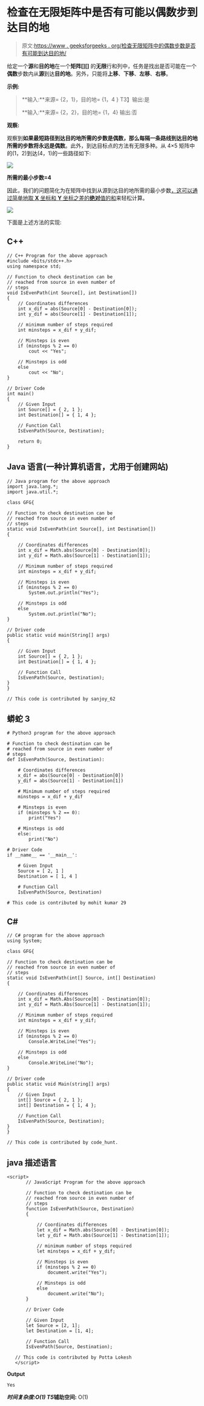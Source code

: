 # 检查在无限矩阵中是否有可能以偶数步到达目的地

> 原文:[https://www . geeksforgeeks . org/检查无限矩阵中的偶数步数是否有可能到达目的地/](https://www.geeksforgeeks.org/check-if-it-is-possible-to-reach-destination-in-even-number-of-steps-in-an-infinite-matrix/)

给定一个**源**和**目的地**在一个**矩阵[][]** 的**无限**行和列中，任务是找出是否可能在一个**偶数**步数内从**源**到达**目的地**。另外，只能将**上移**、**下移**、**左移**、**右移**。

**示例:**

> **输入:**来源= {2，1}，目的地= {1，4 }
> T3】输出:是
> 
> **输入:**来源= {2，2}，目的地= {1，4}
> 输出:否

**观察:**

观察到**如果最短路径到达目的地所需的步数是偶数，那么每隔一条路线到达目的地所需的步数将永远是偶数**。此外，到达目标点的方法有无限多种。从 4×5 矩阵中的(1，2)到达(4，1)的一些路径如下:

![](img/8de95d1d2a5c871a2b10f531f78bc83e.png)

**所需的最小步数=4**

因此，我们的问题简化为在矩阵中找到从源到达目的地所需的最小步数[，这可以通过简单地取 **X** 坐标和 **Y** 坐标之差的**绝对**值的](https://www.geeksforgeeks.org/find-minimum-numbers-moves-needed-move-one-cell-matrix-another/)[和](https://www.geeksforgeeks.org/sum-function-python/)来轻松计算。

[![](img/ec72d942dc36c876ff3299f08d3dba99.png)](https://media.geeksforgeeks.org/wp-content/uploads/20210625021819/UntitledDiagram20.jpg)

下面是上述方法的实现:

## C++

```
// C++ Program for the above approach
#include <bits/stdc++.h>
using namespace std;

// Function to check destination can be
// reached from source in even number of
// steps
void IsEvenPath(int Source[], int Destination[])
{
    // Coordinates differences
    int x_dif = abs(Source[0] - Destination[0]);
    int y_dif = abs(Source[1] - Destination[1]);

    // minimum number of steps required
    int minsteps = x_dif + y_dif;

    // Minsteps is even
    if (minsteps % 2 == 0)
        cout << "Yes";

    // Minsteps is odd
    else
        cout << "No";
}

// Driver Code
int main()
{
    // Given Input
    int Source[] = { 2, 1 };
    int Destination[] = { 1, 4 };

    // Function Call
    IsEvenPath(Source, Destination);

    return 0;
}
```

## Java 语言(一种计算机语言，尤用于创建网站)

```
// Java program for the above approach
import java.lang.*;
import java.util.*;

class GFG{

// Function to check destination can be
// reached from source in even number of
// steps
static void IsEvenPath(int Source[], int Destination[])
{

    // Coordinates differences
    int x_dif = Math.abs(Source[0] - Destination[0]);
    int y_dif = Math.abs(Source[1] - Destination[1]);

    // Minimum number of steps required
    int minsteps = x_dif + y_dif;

    // Minsteps is even
    if (minsteps % 2 == 0)
        System.out.println("Yes");

    // Minsteps is odd
    else
        System.out.println("No");
}

// Driver code
public static void main(String[] args)
{

    // Given Input
    int Source[] = { 2, 1 };
    int Destination[] = { 1, 4 };

    // Function Call
    IsEvenPath(Source, Destination);
}
}

// This code is contributed by sanjoy_62
```

## 蟒蛇 3

```
# Python3 program for the above approach

# Function to check destination can be
# reached from source in even number of
# steps
def IsEvenPath(Source, Destination):

    # Coordinates differences
    x_dif = abs(Source[0] - Destination[0])
    y_dif = abs(Source[1] - Destination[1])

    # Minimum number of steps required
    minsteps = x_dif + y_dif

    # Minsteps is even
    if (minsteps % 2 == 0):
        print("Yes")

    # Minsteps is odd
    else:
        print("No")

# Driver Code
if __name__ == '__main__':

    # Given Input
    Source = [ 2, 1 ]
    Destination = [ 1, 4 ]

    # Function Call
    IsEvenPath(Source, Destination)

# This code is contributed by mohit kumar 29
```

## C#

```
// C# program for the above approach
using System;

class GFG{

// Function to check destination can be
// reached from source in even number of
// steps
static void IsEvenPath(int[] Source, int[] Destination)
{

    // Coordinates differences
    int x_dif = Math.Abs(Source[0] - Destination[0]);
    int y_dif = Math.Abs(Source[1] - Destination[1]);

    // Minimum number of steps required
    int minsteps = x_dif + y_dif;

    // Minsteps is even
    if (minsteps % 2 == 0)
        Console.WriteLine("Yes");

    // Minsteps is odd
    else
        Console.WriteLine("No");
}

// Driver code
public static void Main(string[] args)
{
    // Given Input
    int[] Source = { 2, 1 };
    int[] Destination = { 1, 4 };

    // Function Call
    IsEvenPath(Source, Destination);
}
}

// This code is contributed by code_hunt.
```

## java 描述语言

```
<script>
       // JavaScript Program for the above approach

       // Function to check destination can be
       // reached from source in even number of
       // steps
       function IsEvenPath(Source, Destination)
       {

           // Coordinates differences
           let x_dif = Math.abs(Source[0] - Destination[0]);
           let y_dif = Math.abs(Source[1] - Destination[1]);

           // minimum number of steps required
           let minsteps = x_dif + y_dif;

           // Minsteps is even
           if (minsteps % 2 == 0)
               document.write("Yes");

           // Minsteps is odd
           else
               document.write("No");
       }

       // Driver Code

       // Given Input
       let Source = [2, 1];
       let Destination = [1, 4];

       // Function Call
       IsEvenPath(Source, Destination);

   // This code is contributed by Potta Lokesh
   </script>
```

**Output**

```
Yes
```

***时间复杂度:**O(1)*
T5**辅助空间:** O(1)